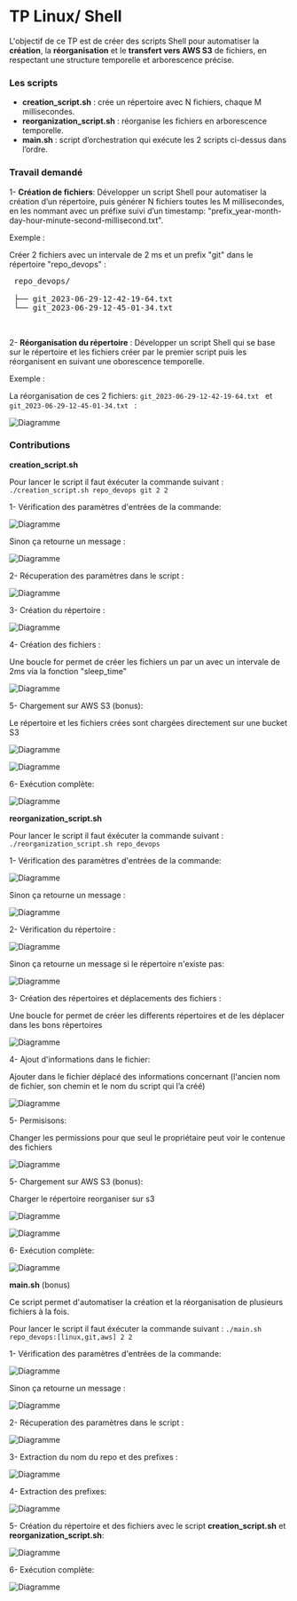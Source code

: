 # TP Linux/ Shell


L'objectif de ce TP est de créer des scripts Shell pour automatiser la **création**, la **réorganisation** et le **transfert vers AWS S3** de fichiers, en respectant une structure temporelle et arborescence précise.

### Les scripts

- **creation_script.sh** : crée un répertoire avec N fichiers, chaque M millisecondes.
- **reorganization_script.sh** : réorganise les fichiers en arborescence temporelle.
- **main.sh** : script d’orchestration qui exécute les 2 scripts ci-dessus dans l’ordre.


### Travail demandé

 1- **Création de fichiers**: Développer un script Shell pour automatiser la création d’un répertoire, puis générer N fichiers toutes les M millisecondes, en les nommant avec un préfixe suivi d’un timestamp: "prefix_year-month-day-hour-minute-second-millisecond.txt".

 Exemple : 
 
 Créer 2 fichiers avec un intervale de 2 ms et un prefix "git" dans le répertoire "repo_devops" :
 
 <pre> repo_devops/ 
 
 ├── git_2023-06-29-12-42-19-64.txt 
 └── git_2023-06-29-12-45-01-34.txt 
 
 </pre>

 2- **Réorganisation du répertoire** : Développer un script Shell qui se base sur le répertoire et les fichiers créer par le premier script puis les réorganisent en suivant une oborescence temporelle.

 Exemple : 
 
 La réorganisation de ces 2 fichiers:  `git_2023-06-29-12-42-19-64.txt ` et  `git_2023-06-29-12-45-01-34.txt ` :

 ![Diagramme](images/arborescence.png)


### Contributions

**creation_script.sh**

Pour lancer le script il faut éxécuter la commande suivant : ```./creation_script.sh repo_devops git 2 2```

1- Vérification des paramètres  d'entrées de la commande:

 ![Diagramme](images/check.png)

 Sinon ça retourne un message :

 ![Diagramme](images/log_1.png)

 2- Récuperation des paramètres dans le script :

 ![Diagramme](images/params.png)

 3- Création du répertoire :

 ![Diagramme](images/repo.png)

  4- Création des fichiers :

  Une boucle for permet de créer les fichiers un par un avec un intervale de 2ms via la fonction "sleep_time"

 ![Diagramme](images/file_1.png)

 5- Chargement sur AWS S3 (bonus):

 Le répertoire et les fichiers crées sont chargées directement sur une bucket S3

 ![Diagramme](images/aws_1.png)

 ![Diagramme](images/aws_2.png)

 6- Exécution complète:

 ![Diagramme](images/execut_1.png)

 **reorganization_script.sh**

 Pour lancer le script il faut éxécuter la commande suivant : ```./reorganization_script.sh repo_devops```

 1- Vérification des paramètres  d'entrées de la commande:

 ![Diagramme](images/check_2.png)

 Sinon ça retourne un message :

 ![Diagramme](images/log_2.png)

 2- Vérification du répertoire :

 ![Diagramme](images/check_3.png)

 Sinon ça retourne un message si le répertoire n'existe pas:

 ![Diagramme](images/log_3.png)

 3- Création des répertoires et déplacements des fichiers :

  Une boucle for permet de créer les differents répertoires et de les déplacer dans les bons répertoires

 ![Diagramme](images/file_2.png)

 4- Ajout d'informations dans le fichier:

 Ajouter dans le fichier déplacé des informations concernant (l'ancien nom de fichier, son chemin et le nom du script qui l’a créé)

 ![Diagramme](images/infos.png)

 5- Permisisons:

 Changer les permissions pour que seul le propriétaire peut voir le contenue des fichiers

 ![Diagramme](images/permission.png)

  5- Chargement sur AWS S3 (bonus):

 Charger le répertoire reorganiser sur s3

 ![Diagramme](images/aws_3.png)

 ![Diagramme](images/aws_4.png)

  6- Exécution complète:

 ![Diagramme](images/execut_2.png)

 **main.sh** (bonus)

 Ce script permet d'automatiser la création et la réorganisation de plusieurs fichiers à la fois.

  Pour lancer le script il faut éxécuter la commande suivant : ```./main.sh repo_devops:[linux,git,aws] 2 2```

 1- Vérification des paramètres  d'entrées de la commande:

 ![Diagramme](images/check_4.png)

 Sinon ça retourne un message :

 ![Diagramme](images/log_4.png)

 2- Récuperation des paramètres dans le script :

 ![Diagramme](images/params_2.png)

 3- Extraction du nom du repo et des prefixes :

 ![Diagramme](images/repo_2.png)

 4- Extraction des prefixes:

 ![Diagramme](images/prefix.png)

 5- Création du répertoire et des fichiers avec le script **creation_script.sh** et **reorganization_script.sh**:

 ![Diagramme](images/script.png)

  6- Exécution complète:

 ![Diagramme](images/execut_3.png)
